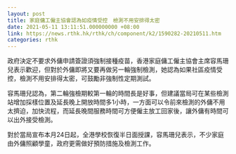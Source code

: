 ```yaml
---
layout: post
title: 家庭傭工僱主協會認為如疫情受控　檢測不用安排得太密
date: 2021-05-11 13:11:51.000000000 +08:00
link: https://news.rthk.hk/rthk/ch/component/k2/1590282-20210511.htm
categories: rthk
---
```


政府決定不要求外傭申請簽證須強制接種疫苗，香港家庭傭工僱主協會主席容馬珊兒表示歡迎，但對於外傭即將又要再做另一輪強制檢測，她認為如果社區疫情受控，檢測不用安排得太密，可鼓勵非強制性定期測試。

容馬珊兒認為，第二輪強檢期較第一輪的時間長是好事，但建議當局可在某些檢測站增加採樣位置及延長晚上開放時間多1小時，一方面可以令前來檢測的外傭不用太擠迫，加快流程，而延長晚間服務時間可方便僱主放工回家後，讓外傭有時間可以出外接受檢測。

對於當局宣布本月24日起，全港學校恢復半日面授課，容馬珊兒表示，不少家庭由外傭照顧學童，政府更需做好預防措施及檢測工作。
